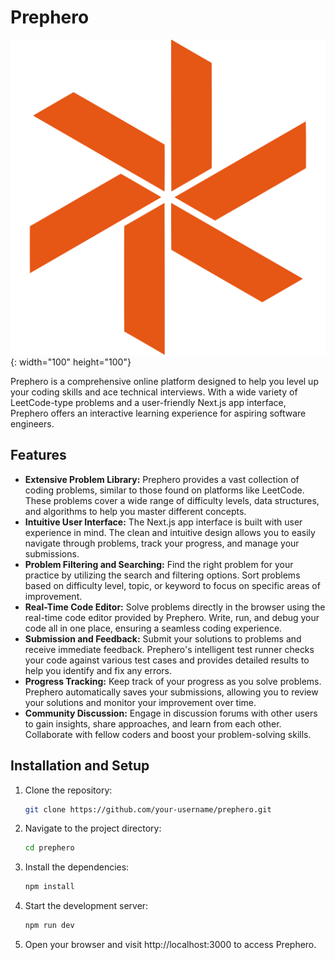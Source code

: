 # Prephero

![Prephero Logo](./public/prep-hero-icon.svg){: width="100" height="100"}

Prephero is a comprehensive online platform designed to help you level up your coding skills and ace technical interviews. With a wide variety of LeetCode-type problems and a user-friendly Next.js app interface, Prephero offers an interactive learning experience for aspiring software engineers.

## Features

- **Extensive Problem Library:** Prephero provides a vast collection of coding problems, similar to those found on platforms like LeetCode. These problems cover a wide range of difficulty levels, data structures, and algorithms to help you master different concepts.
- **Intuitive User Interface:** The Next.js app interface is built with user experience in mind. The clean and intuitive design allows you to easily navigate through problems, track your progress, and manage your submissions.
- **Problem Filtering and Searching:** Find the right problem for your practice by utilizing the search and filtering options. Sort problems based on difficulty level, topic, or keyword to focus on specific areas of improvement.
- **Real-Time Code Editor:** Solve problems directly in the browser using the real-time code editor provided by Prephero. Write, run, and debug your code all in one place, ensuring a seamless coding experience.
- **Submission and Feedback:** Submit your solutions to problems and receive immediate feedback. Prephero's intelligent test runner checks your code against various test cases and provides detailed results to help you identify and fix any errors.
- **Progress Tracking:** Keep track of your progress as you solve problems. Prephero automatically saves your submissions, allowing you to review your solutions and monitor your improvement over time.
- **Community Discussion:** Engage in discussion forums with other users to gain insights, share approaches, and learn from each other. Collaborate with fellow coders and boost your problem-solving skills.

## Installation and Setup

1. Clone the repository:

   ```bash
   git clone https://github.com/your-username/prephero.git
   ```
2. Navigate to the project directory:

   ```bash
   cd prephero
   ```
3. Install the dependencies:

   ```bash
   npm install
   ```   
4. Start the development server:

   ```bash
   npm run dev
   ```
5. Open your browser and visit http://localhost:3000 to access Prephero.
